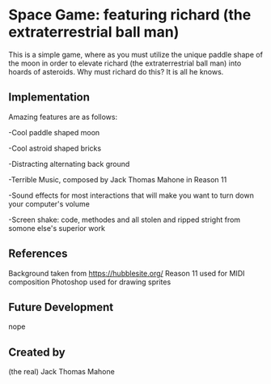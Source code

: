 # Space Game: featuring richard (the extraterrestrial ball man)
This is a simple game, where as you must utilize the unique paddle shape of the moon in order to elevate richard (the extraterrestrial ball man) into hoards of asteroids. Why must richard do this? It is all he knows.

## Implementation
Amazing features are as follows:

-Cool paddle shaped moon

-Cool astroid shaped bricks

-Distracting alternating back ground

-Terrible Music, composed by Jack Thomas Mahone in Reason 11

-Sound effects for most interactions that will make you want to turn down your computer's volume

-Screen shake: code, methodes and all stolen and ripped stright from somone else's superior work

## References
Background taken from https://hubblesite.org/
Reason 11 used for MIDI composition
Photoshop used for drawing sprites
## Future Development
nope

## Created by
(the real) Jack Thomas Mahone
